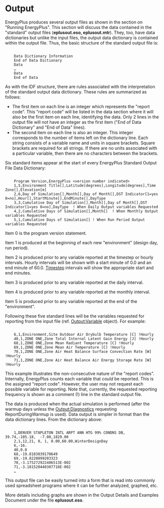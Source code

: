 # Output

EnergyPlus produces several output files as shown in the section on "Running EnergyPlus".  This section will discuss the data contained in the "standard" output files (**eplusout.eso, eplusout.mtr**). They, too, have data dictionaries but unlike the input files, the output data dictionary is contained within the output file. Thus, the basic structure of the standard output file is:

~~~~~~~~~~~~~~~~~~~~

    Data Dictionary Information
    End of Data Dictionary
    Data
    …
    Data
    End of Data
~~~~~~~~~~~~~~~~~~~~

As with the IDF structure, there are rules associated with the interpretation of the standard output data dictionary. These rules are summarized as follows:

- The first item on each line is an integer which represents the "report code". This "report code" will be listed in the data section where it will also be the first item on each line, identifying the data. Only 2 lines in the output file will not have an integer as the first item ("End of Data Dictionary" and "End of Data" lines).
- The second item on each line is also an integer. This integer corresponds to the number of items left on the dictionary line. Each string consists of a variable name and units in square brackets. Square brackets are required for all strings. If there are no units associated with a particular variable, then there are no characters between the brackets.

Six standard items appear at the start of every EnergyPlus Standard Output File Data Dictionary:

~~~~~~~~~~~~~~~~~~~~

    Program Version,EnergyPlus <version number indicated>
    1,5,Environment Title[],Latitude[degrees],Longitude[degrees],Time Zone[],Elevation[m]
    2,6,Day of Simulation[],Month[],Day of Month[],DST Indicator[1=yes 0=no],Hour[],StartMinute[],EndMinute[],DayType
    3,3,Cumulative Day of Simulation[],Month[],Day of Month[],DST Indicator[1=yes 0=no],DayType  ! When Daily Output variables Requested
    4,2,Cumulative Days of Simulation[],Month[]  ! When Monthly Output variables Requested
    5,1,Cumulative Days of Simulation[] ! When Run Period Output variables Requested
~~~~~~~~~~~~~~~~~~~~

Item 0 is the program version statement.

Item 1 is produced at the beginning of each new "environment" (design day, run period).

Item 2 is produced prior to any variable reported at the timestep or hourly intervals. Hourly intervals will be shown with a start minute of 0.0 and an end minute of 60.0. [Timestep](#timestep) intervals will show the appropriate start and end minutes.

Item 3 is produced prior to any variable reported at the daily interval.

Item 4 is produced prior to any variable reported at the monthly interval.

Item 5 is produced prior to any variable reported at the end of the "environment".

Following these five standard lines will be the variables requested for reporting from the input file (ref. [Output:Variable](#outputvariable) object). For example:

~~~~~~~~~~~~~~~~~~~~

    6,1,Environment,Site Outdoor Air Drybulb Temperature [C] !Hourly
    40,1,ZONE ONE,Zone Total Internal Latent Gain Energy [J] !Hourly
    68,1,ZONE ONE,Zone Mean Radiant Temperature [C] !Hourly
    69,1,ZONE ONE,Zone Mean Air Temperature [C] !Hourly
    70,1,ZONE ONE,Zone Air Heat Balance Surface Convection Rate [W] !Hourly
    71,1,ZONE ONE,Zone Air Heat Balance Air Energy Storage Rate [W] !Hourly
~~~~~~~~~~~~~~~~~~~~

This example illustrates the non-consecutive nature of the "report codes". Internally, EnergyPlus counts each variable that *could* be reported. This is the assigned "report code". However, the user may not request each possible variable for reporting. Note that, currently, the requested reporting frequency is shown as a comment (!) line in the standard output file.

The data is produced when the actual simulation is performed (after the warmup days unless the [Output:Diagnostics](#outputdiagnostics) requesting ReportDuringWarmup is used). Data output is simpler in format than the data dictionary lines. From the dictionary above:

~~~~~~~~~~~~~~~~~~~~

    1,DENVER STAPLETON INTL ARPT ANN HTG 99% CONDNS DB,  39.74,-105.18,  -7.00,1829.00
    2,1,12,21, 0, 1, 0.00,60.00,WinterDesignDay
    6,-16.
    40,0.0
    68,-19.8183039170649
    69,-19.8220899203323
    70,-3.175272922406513E-002
    71,-3.181520440307718E-002
    …
~~~~~~~~~~~~~~~~~~~~

This output file can be easily turned into a form that is read into commonly used spreadsheet programs where it can be further analyzed, graphed, etc.

More details including graphs are shown in the Output Details and Examples Document under the file **eplusout.eso**.